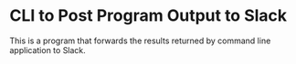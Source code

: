 # CLI to Post Program Output to Slack
This is a program that forwards the results returned by command line application to Slack.